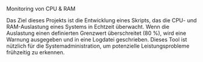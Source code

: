 Monitoring von CPU & RAM

Das Ziel dieses Projekts ist die Entwicklung eines Skripts, das die CPU- und RAM-Auslastung eines Systems in Echtzeit überwacht. Wenn die Auslastung einen definierten Grenzwert überschreitet (80 %), wird eine Warnung ausgegeben und in eine Logdatei geschrieben. Dieses Tool ist nützlich für die Systemadministration, um potenzielle Leistungsprobleme frühzeitig zu erkennen.
